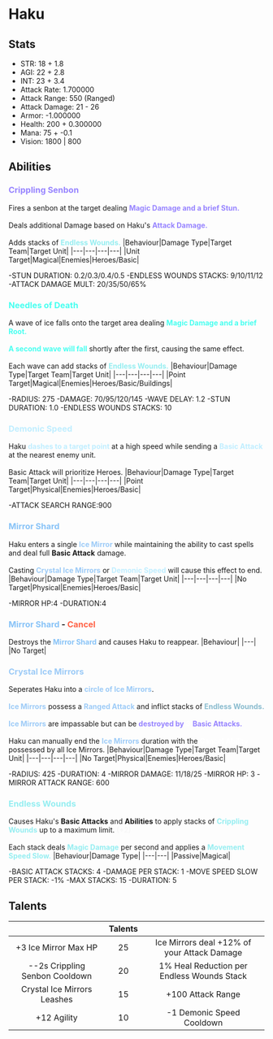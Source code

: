 # Haku
## Stats
- STR: 18 + 1.8
- AGI: 22 + 2.8
- INT: 23 + 3.4
- Attack Rate: 1.700000
- Attack Range: 550 (Ranged)
- Attack Damage: 21 - 26
- Armor: -1.000000
- Health: 200 + 0.300000
- Mana: 75 + -0.1
- Vision: 1800 | 800
## Abilities
### <b><font color='#9784FF'>Crippling Senbon</font></b>
Fires a senbon at the target dealing <b><font color='#9784FF'>Magic Damage and a brief Stun.</font></b> <br><br> Deals additional Damage based on Haku's <b><font color='#9784FF'>Attack Damage.</font></b> <br><br> Adds stacks of <b><font color='#95EEF1'>Endless Wounds.</font></b>
|Behaviour|Damage Type|Target Team|Target Unit|
|---|---|---|---|
|Unit Target|Magical|Enemies|Heroes/Basic|

-STUN DURATION: 0.2/0.3/0.4/0.5
-ENDLESS WOUNDS STACKS: 9/10/11/12
-ATTACK DAMAGE MULT: 20/35/50/65%
### <b><font color='#47fff0'>Needles of Death</font></b>
A wave of ice falls onto the target area dealing <b><font color='#47fff0'>Magic Damage and a brief Root.</font></b> <br><br> <b><font color='#47fff0'>A second wave will fall</font></b> shortly after the first, causing the same effect. <br><br> Each wave can add stacks of <b><font color='#95EEF1'>Endless Wounds.</font></b>
|Behaviour|Damage Type|Target Team|Target Unit|
|---|---|---|---|
|Point Target|Magical|Enemies|Heroes/Basic/Buildings|

-RADIUS: 275
-DAMAGE: 70/95/120/145
-WAVE DELAY: 1.2
-STUN DURATION: 1.0
-ENDLESS WOUNDS STACKS: 10
### <b><font color='#C0EEFF'>Demonic Speed</font></b>
Haku <b><font color='#C0EEFF'>dashes to a target point</font></b> at a high speed while sending a <b><font color='#C0EEFF'>Basic Attack</font></b> at the nearest enemy unit. <br><br> Basic Attack will prioritize Heroes.
|Behaviour|Damage Type|Target Team|Target Unit|
|---|---|---|---|
|Point Target|Physical|Enemies|Heroes/Basic|

-ATTACK SEARCH RANGE:900
### <b><font color='#88C3F7'>Mirror Shard</font></b>
Haku enters a single <b><font color='#9DCBF7'>Ice Mirror</font></b> while maintaining the ability to cast spells and deal full <b>Basic Attack</b> damage.<br><br>Casting <b><font color='#9DCBF7'>Crystal Ice Mirrors</font></b> or <b><font color='#C0EEFF'>Demonic Speed</font></b> will cause this effect to end.
|Behaviour|Damage Type|Target Team|Target Unit|
|---|---|---|---|
|No Target|Physical|Enemies|Heroes/Basic|

-MIRROR HP:4
-DURATION:4
### <b><font color='#88C3F7'>Mirror Shard</font> - <font color='tomato'>Cancel</font></b>
Destroys the <b><font color='#88C3F7'>Mirror Shard</font></b> and causes Haku to reappear.
|Behaviour|
|---|
|No Target|

### <b><font color='#9DCBF7'>Crystal Ice Mirrors</font></b>
Seperates Haku into a <b><font color='#9DCBF7'>circle of Ice Mirrors</font></b>. <br><br> <b><font color='#9DCBF7'>Ice Mirrors</font></b> possess a <b><font color='#9DCBF7'>Ranged Attack</font></b> and inflict stacks of <b><font color='#89BBCE'>Endless Wounds.</font></b> <br><br> <b><font color='#9DCBF7'>Ice Mirrors</font></b> are impassable but can be <b><font color='#9784FF'>destroyed by</font></b> <b><font color='#FFFFFF'>3</font></b> <b><font color='#9784FF'>Basic Attacks.</font></b> <br><br> Haku can manually end the <b><font color='#9DCBF7'>Ice Mirrors</font></b> duration with the <b><font color='#FFFFFF'>Cancel Ability</font></b> possessed by all Ice Mirrors.
|Behaviour|Damage Type|Target Team|Target Unit|
|---|---|---|---|
|No Target|Physical|Enemies|Heroes/Basic|

-RADIUS: 425
-DURATION: 4
-MIRROR DAMAGE: 11/18/25
-MIRROR HP: 3
-MIRROR ATTACK RANGE: 600
### <b><font color='#95EEF1'>Endless Wounds</font></b>
Causes Haku's <b>Basic Attacks</b> and <b>Abilities</b> to apply stacks of <b><font color='#95EEF1'>Crippling Wounds</font></b> up to a maximum limit. <b><font color='#F7F7F7'>(+2)</font></b> <br><br> Each stack deals <b><font color='#95EEF1'>Magic Damage</font></b> per second and applies a <b><font color='#95EEF1'>Movement Speed Slow.</font></b>
|Behaviour|Damage Type|
|---|---|
|Passive|Magical|

-BASIC ATTACK STACKS: 4
-DAMAGE PER STACK: 1
-MOVE SPEED SLOW PER STACK: -1%
-MAX STACKS: 15
-DURATION: 5
## Talents
| | Talents | |
| :---: | :---: | :---: |
| +3 Ice Mirror Max HP | 25 | Ice Mirrors deal +12% of your Attack Damage |
| --2s Crippling Senbon Cooldown | 20 | 1% Heal Reduction per Endless Wounds Stack |
| Crystal Ice Mirrors Leashes | 15 | +100 Attack Range |
| +12 Agility | 10 | -1 Demonic Speed Cooldown |
